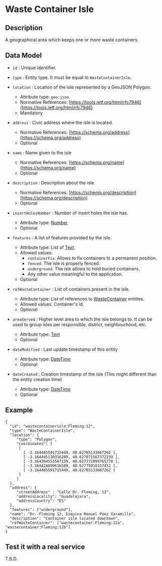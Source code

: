 # Waste Container Isle

## Description

A geographical area which keeps one or more waste containers.

## Data Model

+ `id` : Unique identifier.

+ `type` : Entity type. It must be equal to `WasteContainerIsle`. 

+ `location` : Location of the isle represented by a GeoJSON Polygon.
    + Attribute type: `geo:json`.
    + Normative References: [https://tools.ietf.org/html/rfc7946](https://tools.ietf.org/html/rfc7946)
    + Mandatory

+ `address` : Civic address where the isle is located.
    + Normative References: [https://schema.org/address](https://schema.org/address)
    + Optional

+ `name` : Name given to the isle
    + Normative References: [https://schema.org/name](https://schema.org/name)
    + Optional

+ `description` : Description about the isle.
    + Normative References: [https://schema.org/description](https://schema.org/description)
    + Optional

+ `insertHolesNumber` : Number of insert holes the isle has.
    + Attribute type: [Number](https://schema.org/Number).
    + Optional

+ `features` : A list of features provided by the isle.
    + Attribute type: List of [Text](http://schema.org/Text).
    + Allowed values:
        + `containerFix`. Allows to fix containers to a permanent position.
        + `fenced`. The isle is properly fenced.
        + `underground`. The isle allows to hold buried containers.
        + Any other value meaningful to the application.
    + Optional

+ `refWasteContainer` : List of containers present in the isle.
    + Attribute type: List of references to [WasteContainer](../../WasteContainer/doc/spec.md) entities.
    + Allowed values. Container's id.
    + Optional

+ `areaServed` : Higher level area to which the isle belongs to. It can be used to group isles per
responsible, district, neighbourhood, etc.
    + Attribute type: [Text](https://schema.org/Text)
    + Optional

+ `dateModified` : Last update timestamp of this entity
    + Attribute type: [DateTime](https://schema.org/DateTime)
    + Optional

+ `dateCreated` : Creation timestamp of the isle (This might different than the entity creation time)
    + Attribute type: [DateTime](https://schema.org/DateTime)
    + Optional    

## Example

    {
      "id": "wastecontainerisle:Fleming:12",
      "type": "WasteContainerIsle",
      "location": {
         "type": "Polygon",
         "coordinates": [
          [
            [ -3.164485591715449, 40.62785133667262 ],
            [ -3.164445130316209, 40.627871567372239 ],
            [ -3.164394553567159, 40.627772099765778 ],
            [ -3.164424899616589, 40.62775018317452 ],
            [ -3.164485591715449, 40.62785133667262 ]
          ]  
         ]
      },
      "address": {
         "streetAddress" : "Calle Dr. Fleming, 12",
         "addressLocality": "Guadalajara",
         "addressCountry": "ES"
      },
      "features": ["underground"],
      "name": "Dr. Fleming 12, Esquina Manuel Paez Xaramillo",
      "description": "Container isle located downtown",
      "refWasteContainer": ["wastecontainer:Fleming:12a", "wastecontainer:Fleming:12b"]
    }

## Test it with a real service

T.B.D.
